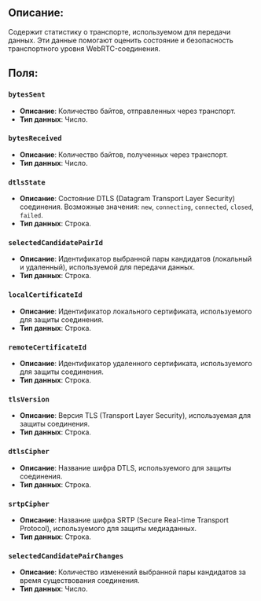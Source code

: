 ## Описание: 

Содержит статистику о транспорте, используемом для передачи данных. Эти данные помогают оценить состояние и безопасность транспортного уровня WebRTC-соединения.

## Поля:

### `bytesSent`

- **Описание**: Количество байтов, отправленных через транспорт.
- **Тип данных**: Число.

### `bytesReceived`

- **Описание**: Количество байтов, полученных через транспорт.
- **Тип данных**: Число.

### `dtlsState`

- **Описание**: Состояние DTLS (Datagram Transport Layer Security) соединения. Возможные значения: `new`, `connecting`, `connected`, `closed`, `failed`.
- **Тип данных**: Строка.

### `selectedCandidatePairId`

- **Описание**: Идентификатор выбранной пары кандидатов (локальный и удаленный), используемой для передачи данных.
- **Тип данных**: Строка.

### `localCertificateId`

- **Описание**: Идентификатор локального сертификата, используемого для защиты соединения.
- **Тип данных**: Строка.

### `remoteCertificateId`

- **Описание**: Идентификатор удаленного сертификата, используемого для защиты соединения.
- **Тип данных**: Строка.

### `tlsVersion`

- **Описание**: Версия TLS (Transport Layer Security), используемая для защиты соединения.
- **Тип данных**: Строка.

### `dtlsCipher`

- **Описание**: Название шифра DTLS, используемого для защиты соединения.
- **Тип данных**: Строка.

### `srtpCipher`

- **Описание**: Название шифра SRTP (Secure Real-time Transport Protocol), используемого для защиты медиаданных.
- **Тип данных**: Строка.

### `selectedCandidatePairChanges`

- **Описание**: Количество изменений выбранной пары кандидатов за время существования соединения.
- **Тип данных**: Число.
